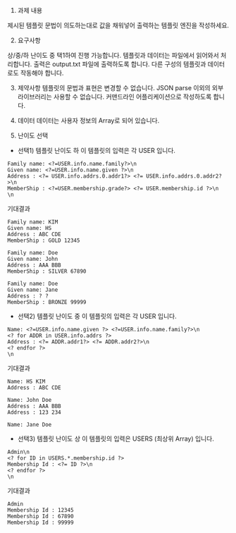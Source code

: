 1.  과제 내용

제시된 템플릿 문법이 의도하는대로 값을 채워넣어 출력하는 템플릿 엔진을 작성하세요.

2. 요구사항

상/중/하 난이도 중 택1하여 진행 가능합니다.
템플릿과 데이터는 파일에서 읽어와서 처리합니다.
출력은 output.txt 파일에 출력하도록 합니다.
다른 구성의 템플릿과 데이터로도 작동해야 합니다.

3. 제약사항
   템플릿의 문법과 표현은 변경할 수 없습니다.
   JSON parse 이외의 외부 라이브러리는 사용할 수 없습니다.
   커맨드라인 어플리케이션으로 작성하도록 합니다.

4. 데이터
   데이터는 사용자 정보의 Array로 되어 있습니다.

5. 난이도 선택

- 선택1) 템플릿 난이도 하
  이 템플릿의 입력은 각 USER 입니다.

```
Family name: <?=USER.info.name.family?>\n
Given name: <?=USER.info.name.given ?>\n
Address : <?= USER.info.addrs.0.addr1?> <?= USER.info.addrs.0.addr2?>\n
MemberShip : <?=USER.membership.grade?> <?= USER.membership.id ?>\n
\n
```

기대결과

```
Family name: KIM
Given name: HS
Address : ABC CDE
MemberShip : GOLD 12345

Family name: Doe
Given name: John
Address : AAA BBB
MemberShip : SILVER 67890

Family name: Doe
Given name: Jane
Address : ? ?
MemberShip : BRONZE 99999
```

- 선택2) 템플릿 난이도 중
  이 템플릿의 입력은 각 USER 입니다.

```
Name: <?=USER.info.name.given ?> <?=USER.info.name.family?>\n
<? for ADDR in USER.info.addrs ?>
Address : <?= ADDR.addr1?> <?= ADDR.addr2?>\n
<? endfor ?>
\n
```

기대결과

```
Name: HS KIM
Address : ABC CDE

Name: John Doe
Address : AAA BBB
Address : 123 234

Name: Jane Doe
```

- 선택3) 템플릿 난이도 상
  이 템플릿의 입력은 USERS (최상위 Array) 입니다.

```
Admin\n
<? for ID in USERS.*.membership.id ?>
Membership Id : <?= ID ?>\n
<? endfor ?>
\n
```

기대결과

```
Admin
Membership Id : 12345
Membership Id : 67890
Membership Id : 99999
```
